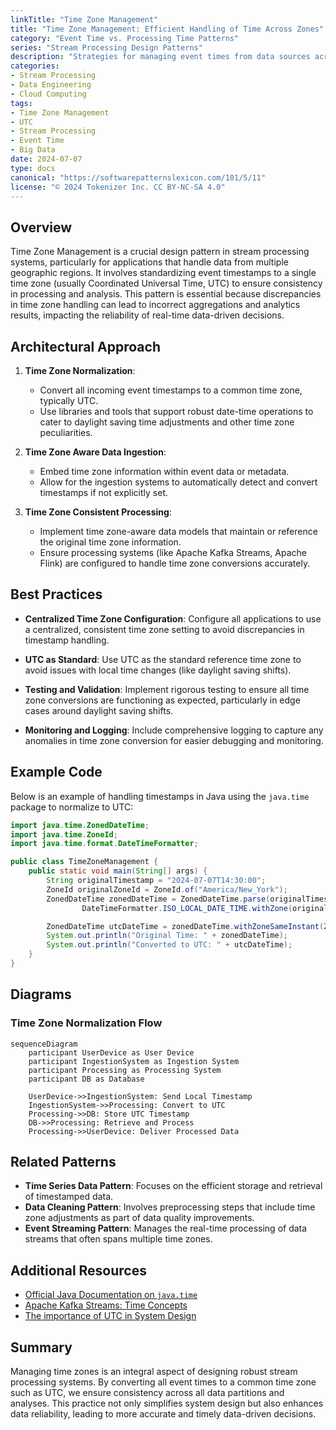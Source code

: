 ```yaml
---
linkTitle: "Time Zone Management"
title: "Time Zone Management: Efficient Handling of Time Across Zones"
category: "Event Time vs. Processing Time Patterns"
series: "Stream Processing Design Patterns"
description: "Strategies for managing event times from data sources across different time zones by converting to a common time zone, typically UTC, for accurate and consistent processing in stream processing systems."
categories:
- Stream Processing
- Data Engineering
- Cloud Computing
tags:
- Time Zone Management
- UTC
- Stream Processing
- Event Time
- Big Data
date: 2024-07-07
type: docs
canonical: "https://softwarepatternslexicon.com/101/5/11"
license: "© 2024 Tokenizer Inc. CC BY-NC-SA 4.0"
---
```


## Overview

Time Zone Management is a crucial design pattern in stream processing systems, particularly for applications that handle data from multiple geographic regions. It involves standardizing event timestamps to a single time zone (usually Coordinated Universal Time, UTC) to ensure consistency in processing and analysis. This pattern is essential because discrepancies in time zone handling can lead to incorrect aggregations and analytics results, impacting the reliability of real-time data-driven decisions.

## Architectural Approach

1. **Time Zone Normalization**:
   - Convert all incoming event timestamps to a common time zone, typically UTC.
   - Use libraries and tools that support robust date-time operations to cater to daylight saving time adjustments and other time zone peculiarities.

2. **Time Zone Aware Data Ingestion**:
   - Embed time zone information within event data or metadata.
   - Allow for the ingestion systems to automatically detect and convert timestamps if not explicitly set.

3. **Time Zone Consistent Processing**:
   - Implement time zone-aware data models that maintain or reference the original time zone information.
   - Ensure processing systems (like Apache Kafka Streams, Apache Flink) are configured to handle time zone conversions accurately.

## Best Practices

- **Centralized Time Zone Configuration**: Configure all applications to use a centralized, consistent time zone setting to avoid discrepancies in timestamp handling.
  
- **UTC as Standard**: Use UTC as the standard reference time zone to avoid issues with local time changes (like daylight saving shifts).

- **Testing and Validation**: Implement rigorous testing to ensure all time zone conversions are functioning as expected, particularly in edge cases around daylight saving shifts.

- **Monitoring and Logging**: Include comprehensive logging to capture any anomalies in time zone conversion for easier debugging and monitoring.

## Example Code

Below is an example of handling timestamps in Java using the `java.time` package to normalize to UTC:

```java
import java.time.ZonedDateTime;
import java.time.ZoneId;
import java.time.format.DateTimeFormatter;

public class TimeZoneManagement {
    public static void main(String[] args) {
        String originalTimestamp = "2024-07-07T14:30:00";
        ZoneId originalZoneId = ZoneId.of("America/New_York");
        ZonedDateTime zonedDateTime = ZonedDateTime.parse(originalTimestamp, 
                DateTimeFormatter.ISO_LOCAL_DATE_TIME.withZone(originalZoneId));

        ZonedDateTime utcDateTime = zonedDateTime.withZoneSameInstant(ZoneId.of("UTC"));
        System.out.println("Original Time: " + zonedDateTime);
        System.out.println("Converted to UTC: " + utcDateTime);
    }
}
```

## Diagrams

### Time Zone Normalization Flow

```mermaid
sequenceDiagram
    participant UserDevice as User Device
    participant IngestionSystem as Ingestion System
    participant Processing as Processing System
    participant DB as Database

    UserDevice->>IngestionSystem: Send Local Timestamp
    IngestionSystem->>Processing: Convert to UTC
    Processing->>DB: Store UTC Timestamp
    DB->>Processing: Retrieve and Process
    Processing->>UserDevice: Deliver Processed Data
```

## Related Patterns

- **Time Series Data Pattern**: Focuses on the efficient storage and retrieval of timestamped data.
- **Data Cleaning Pattern**: Involves preprocessing steps that include time zone adjustments as part of data quality improvements.
- **Event Streaming Pattern**: Manages the real-time processing of data streams that often spans multiple time zones.

## Additional Resources

- [Official Java Documentation on `java.time`](https://docs.oracle.com/javase/8/docs/api/java/time/package-summary.html)
- [Apache Kafka Streams: Time Concepts](https://kafka.apache.org/24/documentation/streams/using.html#timestamps)
- [The importance of UTC in System Design](https://engineering.example.com/blog/time-zones-and-system-design)

## Summary

Managing time zones is an integral aspect of designing robust stream processing systems. By converting all event times to a common time zone such as UTC, we ensure consistency across all data partitions and analyses. This practice not only simplifies system design but also enhances data reliability, leading to more accurate and timely data-driven decisions.
